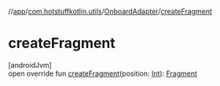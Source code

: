 //[app](../../../index.md)/[com.hotstuffkotlin.utils](../index.md)/[OnboardAdapter](index.md)/[createFragment](create-fragment.md)

# createFragment

[androidJvm]\
open override fun [createFragment](create-fragment.md)(position: [Int](https://kotlinlang.org/api/latest/jvm/stdlib/kotlin/-int/index.html)): [Fragment](https://developer.android.com/reference/kotlin/androidx/fragment/app/Fragment.html)
